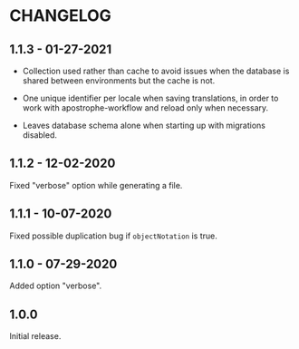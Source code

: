 # CHANGELOG


## 1.1.3 - 01-27-2021

* Collection used rather than cache to avoid issues when the database is shared between environments but the cache is not.

* One unique identifier per locale when saving translations, in order to work with apostrophe-workflow and reload only when necessary.

* Leaves database schema alone when starting up with migrations disabled.

## 1.1.2 - 12-02-2020

Fixed "verbose" option while generating a file.

## 1.1.1 - 10-07-2020

Fixed possible duplication bug if `objectNotation` is true.

## 1.1.0 - 07-29-2020

Added option "verbose".

## 1.0.0

Initial release.

